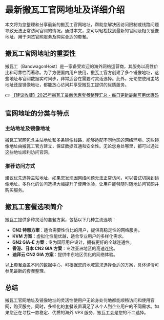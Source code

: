 # 最新搬瓦工官网地址及详细介绍

本文将为您整理和分享最新的搬瓦工官网地址，帮助您解决因访问限制或线路问题导致无法正常访问官网的情况。通过本文，您可以轻松找到最新的官网及相关镜像地址，用于浏览官网服务及购买合适的套餐。

## 搬瓦工官网地址的重要性

搬瓦工（BandwagonHost）是一家备受欢迎的海外网络运营商，其服务以高性价比和可靠性而著称。为了方便国内用户使用，搬瓦工官方创建了多个镜像地址，这些地址与官网数据实时同步，非常适合在需要时灵活选择。此外，无论您使用主站地址还是镜像地址，都能放心访问并享受搬瓦工提供的优质服务。

👉 [【建议收藏】2025年搬瓦工最新优惠套餐整理汇总 - 每日更新最新可用优惠码](https://bit.ly/banwagon)

## 官网地址的分类与特点

### 主站地址及镜像地址

搬瓦工官网包含主站地址和多条镜像线路，能够适配不同地区的网络环境。这些镜像地址由搬瓦工官方建立，保证数据互通和安全性。无论您身处哪里，都可以通过这些地址顺利访问官网。

### 推荐访问方式

建议优先选择主站地址，如果您发现因网络问题无法正常访问，可以尝试切换到镜像地址。多样化的访问选择大幅提升了使用体验，让用户能够随时随地访问官网并购买服务。

## 搬瓦工套餐选项简介

搬瓦工提供多种灵活的套餐方案，包括以下几种主流选项：

- **CN2 特惠方案**：适合需要性价比的用户，提供高稳定性的网络服务。
- **KVM 方案**：虚拟化性能优越，适合专业用户的多样化需求。
- **GN2 GIA-E 方案**：专为国际用户设计，拥有更好的全球连通性。
- **香港、日本 CN2 GIA 方案**：专注亚洲地区的高速连接。
- **迪拜云 CN2 GIA 方案**：提供中东地区优化的网络体验。

以上套餐涵盖不同的数据中心，可根据您的地域需求选择合适的方案，具体详情可参见最新的套餐整理。

## 总结

搬瓦工官网地址及镜像地址的灵活性使用户无论身处何地都能顺畅访问和使用官网，购买服务。同时，多样化的套餐设置满足了从个人到企业用户的不同需求。如果您正在寻找一款稳定、优质的海外 VPS 服务，搬瓦工会是您的不二选择。